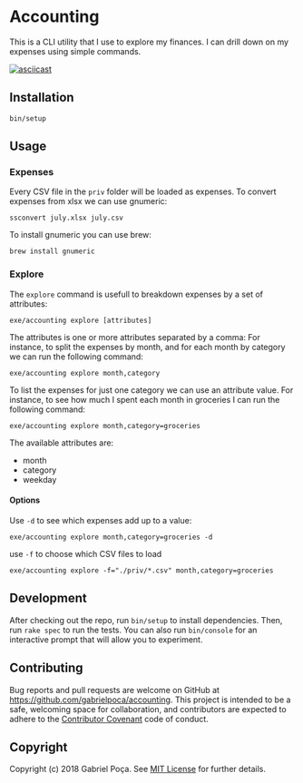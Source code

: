 # Accounting

This is a CLI utility that I use to explore my finances. I can drill down on my
expenses using simple commands.

[![asciicast](https://asciinema.org/a/tTk5tqtMxoZSv6EvTW1ZP9jeX.png)](https://asciinema.org/a/tTk5tqtMxoZSv6EvTW1ZP9jeX)

## Installation

```
bin/setup
```

## Usage

### Expenses

Every CSV file in the `priv` folder will be loaded as expenses. To convert
expenses from xlsx we can use gnumeric:

```
ssconvert july.xlsx july.csv
```

To install gnumeric you can use brew:

```
brew install gnumeric
```

### Explore

The `explore` command is usefull to breakdown expenses by a set of attributes:

```
exe/accounting explore [attributes]
```

The attributes is one or more attributes separated by a comma: For instance, to
split the expenses by month, and for each month by category we can run the
following command:

```
exe/accounting explore month,category
```

To list the expenses for just one category we can use an attribute value. For
instance, to see how much I spent each month in groceries I can run the
following command:

```
exe/accounting explore month,category=groceries
```

The available attributes are:

- month
- category
- weekday

#### Options

Use `-d` to see which expenses add up to a value:

```
exe/accounting explore month,category=groceries -d
```

use `-f` to choose which CSV files to load

```
exe/accounting explore -f="./priv/*.csv" month,category=groceries
```

## Development

After checking out the repo, run `bin/setup` to install dependencies. Then, run
`rake spec` to run the tests. You can also run `bin/console` for an interactive
prompt that will allow you to experiment.

## Contributing

Bug reports and pull requests are welcome on GitHub at
https://github.com/gabrielpoca/accounting. This project is intended to be a
safe, welcoming space for collaboration, and contributors are expected to adhere
to the [Contributor Covenant](http://contributor-covenant.org) code of conduct.

## Copyright

Copyright (c) 2018 Gabriel Poça. See [MIT License](LICENSE.txt) for further
details.
